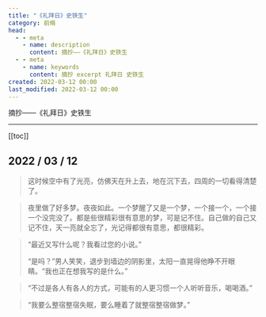 ```yaml
---
title: "《礼拜日》史铁生"
category: 前脩
head:
  - - meta
    - name: description
      content: 摘抄——《礼拜日》史铁生
  - - meta
    - name: keywords
      content: 摘抄 excerpt 礼拜日 史铁生
created: 2022-03-12 00:00
last_modified: 2022-03-12 00:00
---
```


摘抄——《礼拜日》史铁生

---

[[toc]]

## 2022 / 03 / 12

> 这时候空中有了光亮，仿佛天在升上去，地在沉下去，四周的一切看得清楚了。

> 夜里做了好多梦。夜夜如此。一个梦醒了又是一个梦，一个接一个，一个接一个没完没了。都是些很精彩很有意思的梦，可是记不住。自己做的自己又记不住，天一亮就全忘了，光记得都很有意思，都很精彩。

> “最近又写什么呢？我看过您的小说。”
>
> “是吗？”男人笑笑，退步到墙边的阴影里，太阳一直晃得他睁不开眼睛。“我也正在想我写的是什么。”

> “不过是各人有各人的方式，可能有的人更习惯一个人听听音乐，喝喝酒。”

> “我要么整宿整宿失眠，要么睡着了就整宿整宿做梦。”
